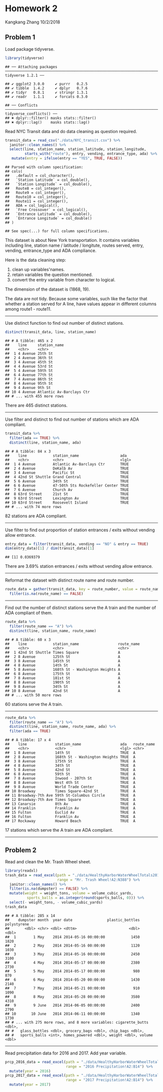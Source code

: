 Homework 2
================
Kangkang Zhang
10/2/2018

Problem 1
---------

Load package tidyverse.

``` r
library(tidyverse)
```

    ## ── Attaching packages ─────────────────────────────────────────────────────────────────────────── tidyverse 1.2.1 ──

    ## ✔ ggplot2 3.0.0     ✔ purrr   0.2.5
    ## ✔ tibble  1.4.2     ✔ dplyr   0.7.6
    ## ✔ tidyr   0.8.1     ✔ stringr 1.3.1
    ## ✔ readr   1.1.1     ✔ forcats 0.3.0

    ## ── Conflicts ────────────────────────────────────────────────────────────────────────────── tidyverse_conflicts() ──
    ## ✖ dplyr::filter() masks stats::filter()
    ## ✖ dplyr::lag()    masks stats::lag()

Read NYC Transit data and do data cleaning as question required.

``` r
transit_data = read_csv("./data/NYC_transit.csv") %>% 
  janitor::clean_names() %>%  
  select(line, station_name, station_latitude, station_longitude,
         starts_with("route"), entry, vending, entrance_type, ada) %>% 
   mutate(entry = ifelse(entry == "YES", TRUE, FALSE))
```

    ## Parsed with column specification:
    ## cols(
    ##   .default = col_character(),
    ##   `Station Latitude` = col_double(),
    ##   `Station Longitude` = col_double(),
    ##   Route8 = col_integer(),
    ##   Route9 = col_integer(),
    ##   Route10 = col_integer(),
    ##   Route11 = col_integer(),
    ##   ADA = col_logical(),
    ##   `Free Crossover` = col_logical(),
    ##   `Entrance Latitude` = col_double(),
    ##   `Entrance Longitude` = col_double()
    ## )

    ## See spec(...) for full column specifications.

This dataset is about New York transportation. It contains variables including line, station name / latitude / longitute, routes served, entry, vending, entrance\_type and ADA compliance.

Here is the data cleaning step:

1.  clean up variables'names.
2.  retain variables the question mentioned.
3.  convert the entry variable from character to logical.

The dimension of the dataset is (1868, 19).

The data are not tidy. Because some variables, such like the factor that whether a station served for A line, have values appear in different columns among route1 - route11.

------------------------------------------------------------------------

Use distinct function to find out number of distinct stations.

``` r
distinct(transit_data, line, station_name)
```

    ## # A tibble: 465 x 2
    ##    line     station_name            
    ##    <chr>    <chr>                   
    ##  1 4 Avenue 25th St                 
    ##  2 4 Avenue 36th St                 
    ##  3 4 Avenue 45th St                 
    ##  4 4 Avenue 53rd St                 
    ##  5 4 Avenue 59th St                 
    ##  6 4 Avenue 77th St                 
    ##  7 4 Avenue 86th St                 
    ##  8 4 Avenue 95th St                 
    ##  9 4 Avenue 9th St                  
    ## 10 4 Avenue Atlantic Av-Barclays Ctr
    ## # ... with 455 more rows

There are 465 distinct stations.

------------------------------------------------------------------------

Use filter and distinct to find out number of stations which are ADA compliant.

``` r
transit_data %>% 
  filter(ada == TRUE) %>% 
  distinct(line, station_name, ada)
```

    ## # A tibble: 84 x 3
    ##    line            station_name                   ada  
    ##    <chr>           <chr>                          <lgl>
    ##  1 4 Avenue        Atlantic Av-Barclays Ctr       TRUE 
    ##  2 4 Avenue        DeKalb Av                      TRUE 
    ##  3 4 Avenue        Pacific St                     TRUE 
    ##  4 42nd St Shuttle Grand Central                  TRUE 
    ##  5 6 Avenue        34th St                        TRUE 
    ##  6 6 Avenue        47-50th Sts Rockefeller Center TRUE 
    ##  7 6 Avenue        Church Av                      TRUE 
    ##  8 63rd Street     21st St                        TRUE 
    ##  9 63rd Street     Lexington Av                   TRUE 
    ## 10 63rd Street     Roosevelt Island               TRUE 
    ## # ... with 74 more rows

82 stations are ADA compliant.

------------------------------------------------------------------------

Use filter to find out proportion of station entrances / exits without vending allow entrance.

``` r
entry_data = filter(transit_data, vending == "NO" & entry == TRUE) 
dim(entry_data)[1] / dim(transit_data)[1]
```

    ## [1] 0.0369379

There are 3.69% station entrances / exits without vending allow entrance.

------------------------------------------------------------------------

Reformat the dataset with distinct route name and route number.

``` r
route_data = gather(transit_data, key = route_number, value = route_name, route1:route11) %>% 
  filter(is.na(route_name) == FALSE)
```

------------------------------------------------------------------------

Find out the number of distinct stations serve the A train and the number of ADA compliant of them.

``` r
route_data %>% 
  filter(route_name == "A") %>% 
  distinct(line, station_name, route_name)
```

    ## # A tibble: 60 x 3
    ##    line            station_name                  route_name
    ##    <chr>           <chr>                         <chr>     
    ##  1 42nd St Shuttle Times Square                  A         
    ##  2 8 Avenue        125th St                      A         
    ##  3 8 Avenue        145th St                      A         
    ##  4 8 Avenue        14th St                       A         
    ##  5 8 Avenue        168th St - Washington Heights A         
    ##  6 8 Avenue        175th St                      A         
    ##  7 8 Avenue        181st St                      A         
    ##  8 8 Avenue        190th St                      A         
    ##  9 8 Avenue        34th St                       A         
    ## 10 8 Avenue        42nd St                       A         
    ## # ... with 50 more rows

60 stations serve the A train.

------------------------------------------------------------------------

``` r
route_data %>% 
  filter(route_name == "A") %>% 
  distinct(line, station_name, route_name, ada) %>% 
  filter(ada == TRUE)
```

    ## # A tibble: 17 x 4
    ##    line             station_name                  ada   route_name
    ##    <chr>            <chr>                         <lgl> <chr>     
    ##  1 8 Avenue         14th St                       TRUE  A         
    ##  2 8 Avenue         168th St - Washington Heights TRUE  A         
    ##  3 8 Avenue         175th St                      TRUE  A         
    ##  4 8 Avenue         34th St                       TRUE  A         
    ##  5 8 Avenue         42nd St                       TRUE  A         
    ##  6 8 Avenue         59th St                       TRUE  A         
    ##  7 8 Avenue         Inwood - 207th St             TRUE  A         
    ##  8 8 Avenue         West 4th St                   TRUE  A         
    ##  9 8 Avenue         World Trade Center            TRUE  A         
    ## 10 Broadway         Times Square-42nd St          TRUE  A         
    ## 11 Broadway-7th Ave 59th St-Columbus Circle       TRUE  A         
    ## 12 Broadway-7th Ave Times Square                  TRUE  A         
    ## 13 Canarsie         8th Av                        TRUE  A         
    ## 14 Franklin         Franklin Av                   TRUE  A         
    ## 15 Fulton           Euclid Av                     TRUE  A         
    ## 16 Fulton           Franklin Av                   TRUE  A         
    ## 17 Rockaway         Howard Beach                  TRUE  A

17 stations which serve the A train are ADA compliant.

------------------------------------------------------------------------

Problem 2
---------

Read and clean the Mr. Trash Wheel sheet.

``` r
library(readxl)
trash_data = read_excel(path = "./data/HealthyHarborWaterWheelTotals2018-7-28.xlsx", 
                        range = "Mr. Trash Wheel!A2:N388") %>% 
  janitor::clean_names() %>% 
  filter(is.na(dumpster) == FALSE) %>% 
  mutate(weight = weight_tons, volume = volume_cubic_yards, 
          sports_balls = as.integer(round(sports_balls, 0))) %>% 
  select(- weight_tons, - volume_cubic_yards)
trash_data
```

    ## # A tibble: 285 x 14
    ##    dumpster month  year date                plastic_bottles polystyrene
    ##       <dbl> <chr> <dbl> <dttm>                        <dbl>       <dbl>
    ##  1        1 May    2014 2014-05-16 00:00:00            1450        1820
    ##  2        2 May    2014 2014-05-16 00:00:00            1120        1030
    ##  3        3 May    2014 2014-05-16 00:00:00            2450        3100
    ##  4        4 May    2014 2014-05-17 00:00:00            2380        2730
    ##  5        5 May    2014 2014-05-17 00:00:00             980         870
    ##  6        6 May    2014 2014-05-20 00:00:00            1430        2140
    ##  7        7 May    2014 2014-05-21 00:00:00             910        1090
    ##  8        8 May    2014 2014-05-28 00:00:00            3580        4310
    ##  9        9 June   2014 2014-06-05 00:00:00            2400        2790
    ## 10       10 June   2014 2014-06-11 00:00:00            1340        1730
    ## # ... with 275 more rows, and 8 more variables: cigarette_butts <dbl>,
    ## #   glass_bottles <dbl>, grocery_bags <dbl>, chip_bags <dbl>,
    ## #   sports_balls <int>, homes_powered <dbl>, weight <dbl>, volume <dbl>

------------------------------------------------------------------------

Read precipitation data for 2016 and 2017. Add year variable.

``` r
prcp_2016_data = read_excel(path = "./data/HealthyHarborWaterWheelTotals2018-7-28.xlsx", 
                            range = "2016 Precipitation!A2:B14") %>% 
  mutate(year = 2016)
prcp_2017_data = read_excel(path = "./data/HealthyHarborWaterWheelTotals2018-7-28.xlsx", 
                            range = "2017 Precipitation!A2:B14") %>% 
  mutate(year = 2017)
```

